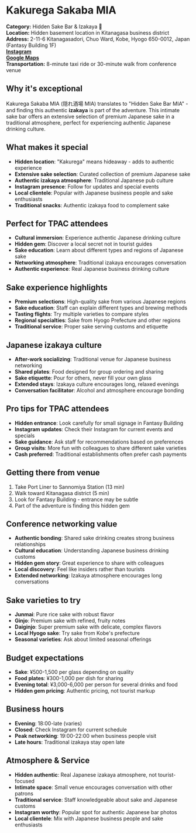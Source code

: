# Kakurega Sakaba MIA

**Category:** Hidden Sake Bar & Izakaya 🍶  
**Location:** Hidden basement location in Kitanagasa business district  
**Address:** 2-11-6 Kitanagasadori, Chuo Ward, Kobe, Hyogo 650-0012, Japan (Fantasy Building 1F)  
**[Instagram](https://www.instagram.com/mia_kobe_sannomiya)**  
**[Google Maps](https://maps.app.goo.gl/kJbcDuzHEwasWz2P7)**  
**Transportation:** 8-minute taxi ride or 30-minute walk from conference venue  

## Why it's exceptional

Kakurega Sakaba MIA (隠れ酒場 MIA) translates to "Hidden Sake Bar MIA" - and finding this authentic **izakaya** is part of the adventure. This intimate sake bar offers an extensive selection of premium Japanese sake in a traditional atmosphere, perfect for experiencing authentic Japanese drinking culture.

## What makes it special

- **Hidden location**: "Kakurega" means hideaway - adds to authentic experience
- **Extensive sake selection**: Curated collection of premium Japanese sake
- **Authentic izakaya atmosphere**: Traditional Japanese pub culture
- **Instagram presence**: Follow for updates and special events
- **Local clientele**: Popular with Japanese business people and sake enthusiasts
- **Traditional snacks**: Authentic izakaya food to complement sake

## Perfect for TPAC attendees

- **Cultural immersion**: Experience authentic Japanese drinking culture
- **Hidden gem**: Discover a local secret not in tourist guides
- **Sake education**: Learn about different types and regions of Japanese sake
- **Networking atmosphere**: Traditional izakaya encourages conversation
- **Authentic experience**: Real Japanese business drinking culture

## Sake experience highlights

- **Premium selections**: High-quality sake from various Japanese regions
- **Sake education**: Staff can explain different types and brewing methods
- **Tasting flights**: Try multiple varieties to compare styles
- **Regional specialties**: Sake from Hyogo Prefecture and other regions
- **Traditional service**: Proper sake serving customs and etiquette

## Japanese izakaya culture

- **After-work socializing**: Traditional venue for Japanese business networking
- **Shared plates**: Food designed for group ordering and sharing
- **Sake etiquette**: Pour for others, never fill your own glass
- **Extended stays**: Izakaya culture encourages long, relaxed evenings
- **Conversation facilitator**: Alcohol and atmosphere encourage bonding

## Pro tips for TPAC attendees

- **Hidden entrance**: Look carefully for small signage in Fantasy Building
- **Instagram updates**: Check their Instagram for current events and specials
- **Sake guidance**: Ask staff for recommendations based on preferences
- **Group visits**: More fun with colleagues to share different sake varieties
- **Cash preferred**: Traditional establishments often prefer cash payments

## Getting there from venue

1. Take Port Liner to Sannomiya Station (13 min)
2. Walk toward Kitanagasa district (5 min)
3. Look for Fantasy Building - entrance may be subtle
4. Part of the adventure is finding this hidden gem

## Conference networking value

- **Authentic bonding**: Shared sake drinking creates strong business relationships
- **Cultural education**: Understanding Japanese business drinking customs
- **Hidden gem story**: Great experience to share with colleagues
- **Local discovery**: Feel like insiders rather than tourists
- **Extended networking**: Izakaya atmosphere encourages long conversations

## Sake varieties to try

- **Junmai**: Pure rice sake with robust flavor
- **Ginjo**: Premium sake with refined, fruity notes
- **Daiginjo**: Super premium sake with delicate, complex flavors
- **Local Hyogo sake**: Try sake from Kobe's prefecture
- **Seasonal varieties**: Ask about limited seasonal offerings

## Budget expectations

- **Sake**: ¥500-1,500 per glass depending on quality
- **Food plates**: ¥300-1,000 per dish for sharing
- **Evening total**: ¥3,000-6,000 per person for several drinks and food
- **Hidden gem pricing**: Authentic pricing, not tourist markup

## Business hours

- **Evening**: 18:00-late (varies)
- **Closed**: Check Instagram for current schedule
- **Peak networking**: 19:00-22:00 when business people visit
- **Late hours**: Traditional izakaya stay open late

## Atmosphere & Service

- **Hidden authentic**: Real Japanese izakaya atmosphere, not tourist-focused
- **Intimate space**: Small venue encourages conversation with other patrons
- **Traditional service**: Staff knowledgeable about sake and Japanese customs
- **Instagram worthy**: Popular spot for authentic Japanese bar photos
- **Local clientele**: Mix with Japanese business people and sake enthusiasts